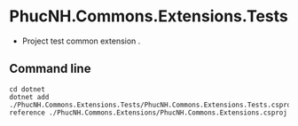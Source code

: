 # PhucNH.Commons.Extensions.Tests
- Project test common extension .

## Command line
```
cd dotnet
dotnet add ./PhucNH.Commons.Extensions.Tests/PhucNH.Commons.Extensions.Tests.csproj reference ./PhucNH.Commons.Extensions/PhucNH.Commons.Extensions.csproj
```
